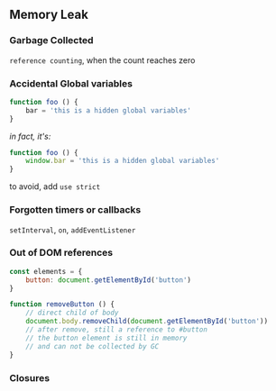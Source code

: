 ## Memory Leak

### Garbage Collected

`reference counting`, when the count reaches zero

### Accidental Global variables

```JavaScript
function foo () {
    bar = 'this is a hidden global variables'
}
```

*in fact, it's:*

```JavaScript
function foo () {
    window.bar = 'this is a hidden global variables'
}
```

to avoid, add `use strict`

### Forgotten timers or callbacks

`setInterval`, `on`, `addEventListener`

### Out of DOM references

```JavaScript
const elements = {
    button: document.getElementById('button')
}

function removeButton () {
    // direct child of body
    document.body.removeChild(document.getElementById('button'))
    // after remove, still a reference to #button
    // the button element is still in memory
    // and can not be collected by GC
}
```

### Closures
